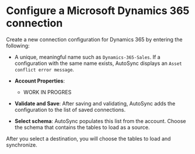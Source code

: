 # Configure a Microsoft Dynamics 365 connection

Create a new connection configuration for Dynamics 365 by entering the following:

-   A unique, meaningful name such as `Dynamics-365-Sales`. If a configuration with the same name exists, AutoSync displays an `Asset conflict error message`.
-   **Account Properties**:
    -   WORK IN PROGRES
-   **Validate and Save**: After saving and validating, AutoSync adds the configuration to the list of saved connections.

-   **Select schema**: AutoSync populates this list from the account. Choose the schema that contains the tables to load as a source.


After you select a destination, you will choose the tables to load and synchronize.

